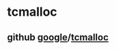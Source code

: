# tcmalloc

## github [google](https://github.com/google)/**[tcmalloc](https://github.com/google/tcmalloc)**